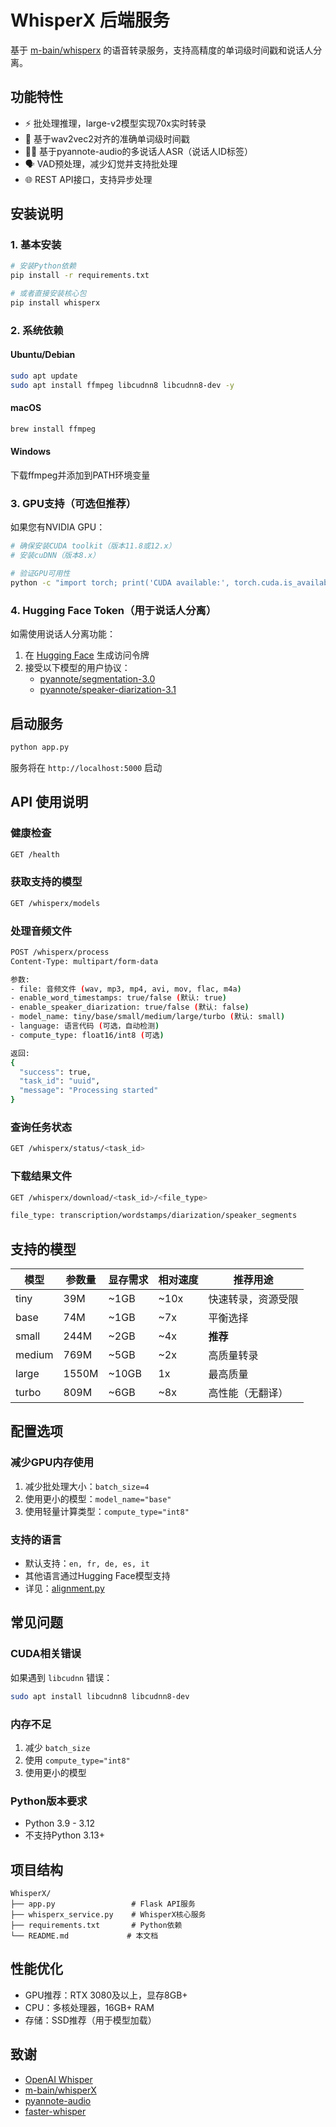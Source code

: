 # WhisperX 后端服务

基于 [m-bain/whisperx](https://github.com/m-bain/whisperx) 的语音转录服务，支持高精度的单词级时间戳和说话人分离。

## 功能特性

- ⚡️ 批处理推理，large-v2模型实现70x实时转录
- 🎯 基于wav2vec2对齐的准确单词级时间戳
- 👯‍♂️ 基于pyannote-audio的多说话人ASR（说话人ID标签）
- 🗣️ VAD预处理，减少幻觉并支持批处理
- 🌐 REST API接口，支持异步处理

## 安装说明

### 1. 基本安装

```bash
# 安装Python依赖
pip install -r requirements.txt

# 或者直接安装核心包
pip install whisperx
```

### 2. 系统依赖

#### Ubuntu/Debian
```bash
sudo apt update
sudo apt install ffmpeg libcudnn8 libcudnn8-dev -y
```

#### macOS
```bash
brew install ffmpeg
```

#### Windows
下载ffmpeg并添加到PATH环境变量

### 3. GPU支持（可选但推荐）

如果您有NVIDIA GPU：
```bash
# 确保安装CUDA toolkit（版本11.8或12.x）
# 安装cuDNN（版本8.x）

# 验证GPU可用性
python -c "import torch; print('CUDA available:', torch.cuda.is_available())"
```

### 4. Hugging Face Token（用于说话人分离）

如需使用说话人分离功能：
1. 在 [Hugging Face](https://huggingface.co/settings/tokens) 生成访问令牌
2. 接受以下模型的用户协议：
   - [pyannote/segmentation-3.0](https://huggingface.co/pyannote/segmentation-3.0)
   - [pyannote/speaker-diarization-3.1](https://huggingface.co/pyannote/speaker-diarization-3.1)

## 启动服务

```bash
python app.py
```

服务将在 `http://localhost:5000` 启动

## API 使用说明

### 健康检查
```bash
GET /health
```

### 获取支持的模型
```bash
GET /whisperx/models
```

### 处理音频文件
```bash
POST /whisperx/process
Content-Type: multipart/form-data

参数:
- file: 音频文件 (wav, mp3, mp4, avi, mov, flac, m4a)
- enable_word_timestamps: true/false (默认: true)
- enable_speaker_diarization: true/false (默认: false)
- model_name: tiny/base/small/medium/large/turbo (默认: small)
- language: 语言代码 (可选，自动检测)
- compute_type: float16/int8 (可选)

返回:
{
  "success": true,
  "task_id": "uuid",
  "message": "Processing started"
}
```

### 查询任务状态
```bash
GET /whisperx/status/<task_id>
```

### 下载结果文件
```bash
GET /whisperx/download/<task_id>/<file_type>

file_type: transcription/wordstamps/diarization/speaker_segments
```

## 支持的模型

| 模型 | 参数量 | 显存需求 | 相对速度 | 推荐用途 |
|------|--------|----------|----------|----------|
| tiny | 39M | ~1GB | ~10x | 快速转录，资源受限 |
| base | 74M | ~1GB | ~7x | 平衡选择 |
| small | 244M | ~2GB | ~4x | **推荐** |
| medium | 769M | ~5GB | ~2x | 高质量转录 |
| large | 1550M | ~10GB | 1x | 最高质量 |
| turbo | 809M | ~6GB | ~8x | 高性能（无翻译） |

## 配置选项

### 减少GPU内存使用
1. 减少批处理大小：`batch_size=4`
2. 使用更小的模型：`model_name="base"`
3. 使用轻量计算类型：`compute_type="int8"`

### 支持的语言
- 默认支持：`en, fr, de, es, it`
- 其他语言通过Hugging Face模型支持
- 详见：[alignment.py](https://github.com/m-bain/whisperX/blob/main/whisperx/alignment.py)

## 常见问题

### CUDA相关错误
如果遇到 `libcudnn` 错误：
```bash
sudo apt install libcudnn8 libcudnn8-dev
```

### 内存不足
1. 减少 `batch_size`
2. 使用 `compute_type="int8"`
3. 使用更小的模型

### Python版本要求
- Python 3.9 - 3.12
- 不支持Python 3.13+

## 项目结构

```
WhisperX/
├── app.py                 # Flask API服务
├── whisperx_service.py    # WhisperX核心服务
├── requirements.txt       # Python依赖
└── README.md             # 本文档
```

## 性能优化

- GPU推荐：RTX 3080及以上，显存8GB+
- CPU：多核处理器，16GB+ RAM
- 存储：SSD推荐（用于模型加载）

## 致谢

- [OpenAI Whisper](https://github.com/openai/whisper)
- [m-bain/whisperX](https://github.com/m-bain/whisperX)
- [pyannote-audio](https://github.com/pyannote/pyannote-audio)
- [faster-whisper](https://github.com/guillaumekln/faster-whisper) 